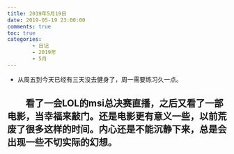 ```yaml
---
title: 2019年5月19日
date: 2019-05-19 23:00:00
comments: true
toc: true
categories:
        - 日记
        - 2019年
        - 5月
---
```


  * 从周五到今天已经有三天没去健身了，周一需要练习久一点。

   <!--more-->

　　看了一会LOL的msi总决赛直播，之后又看了一部电影，当幸福来敲门。还是电影更有意义一些，以前荒废了很多这样的时间。内心还是不能沉静下来，总是会出现一些不切实际的幻想。
　　
　　
---

